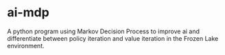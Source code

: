 # ai-mdp
A python program using Markov Decision Process to improve ai and differentiate between policy iteration and value iteration in the Frozen Lake environment.

